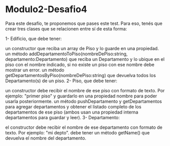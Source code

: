 # Modulo2-Desafio4
Para este desafío, te proponemos que pases este test. Para eso, tenés que crear tres clases que se relacionen entre sí de esta forma:

1- Edificio, que debe tener:

un constructor que reciba un array de Piso y lo guarde en una propiedad.
un método addDepartamentoToPiso(nombreDePiso:string, departamento:Departamento) que reciba un Departamento y lo ubique en el piso con el nombre indicado, si no existe un piso con ese nombre debe mostrar un error.
un método getDepartamentosByPiso(nombreDePiso:string) que devuelva todos los Departamento(s) de un piso.
2- Piso, que debe tener:

un constructor debe recibir el nombre de ese piso con formato de texto. Por ejemplo: "primer piso" y guardarlo en una propiedad nombre para poder usarla posteriormente.
un método pushDepartamento y getDepartamentos para agregar departamentos y obtener el listado completo de los departamentos de ese piso (ambos usan una propiedad interna departamentos para guardar y leer).
3- Departamento:

el constructor debe recibir el nombre de ese departamento con formato de texto. Por ejemplo: "mi depto".
debe tener un método getName() que devuelva el nombre del departamento.
